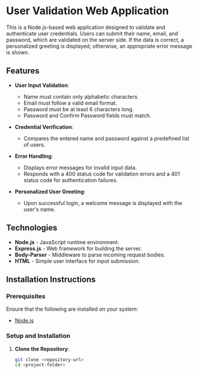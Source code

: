 # User Validation Web Application

This is a Node.js-based web application designed to validate and authenticate user credentials. Users can submit their name, email, and password, which are validated on the server side. If the data is correct, a personalized greeting is displayed; otherwise, an appropriate error message is shown.

## Features

- **User Input Validation**:
  - Name must contain only alphabetic characters.
  - Email must follow a valid email format.
  - Password must be at least 6 characters long.
  - Password and Confirm Password fields must match.
  
- **Credential Verification**:
  - Compares the entered name and password against a predefined list of users.

- **Error Handling**:
  - Displays error messages for invalid input data.
  - Responds with a 400 status code for validation errors and a 401 status code for authentication failures.

- **Personalized User Greeting**:
  - Upon successful login, a welcome message is displayed with the user's name.

## Technologies

- **Node.js** - JavaScript runtime environment.
- **Express.js** - Web framework for building the server.
- **Body-Parser** - Middleware to parse incoming request bodies.
- **HTML** - Simple user interface for input submission.

## Installation Instructions

### Prerequisites

Ensure that the following are installed on your system:

- [Node.js](https://nodejs.org/)

### Setup and Installation

1. **Clone the Repository**:
   ```bash
   git clone <repository-url>
   cd <project-folder>

